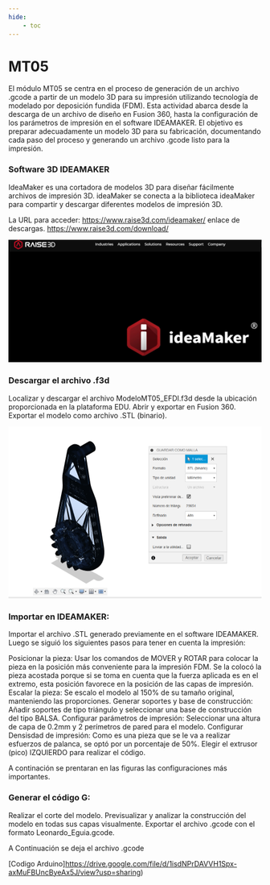 ```yaml
---
hide:
    - toc
---
```


# MT05

El módulo MT05 se centra en el proceso de generación de un archivo .gcode a partir de un modelo 3D para su impresión utilizando tecnología de modelado por deposición fundida (FDM). Esta actividad abarca desde la descarga de un archivo de diseño en Fusion 360, hasta la configuración de los parámetros de impresión en el software IDEAMAKER. El objetivo es preparar adecuadamente un modelo 3D para su fabricación, documentando cada paso del proceso y generando un archivo .gcode listo para la impresión. 

### Software 3D IDEAMAKER
 
IdeaMaker es una cortadora de modelos 3D para diseñar fácilmente archivos de impresión 3D. ideaMaker se conecta a la biblioteca ideaMaker para compartir y descargar diferentes modelos de impresión 3D.

La URL para acceder: https://www.raise3d.com/ideamaker/
enlace de descargas. https://www.raise3d.com/download/

![](../images/MT05/image.png)


### Descargar el archivo .f3d

Localizar y descargar el archivo ModeloMT05_EFDI.f3d desde la ubicación proporcionada en la plataforma EDU. Abrir y exportar en Fusion 360. Exportar el modelo como archivo .STL (binario).

![](../images/MT05/image1.png)


### Importar en IDEAMAKER:

Importar el archivo .STL generado previamente en el software IDEAMAKER. Luego se siguió los siguientes pasos para tener en cuenta la impresión:

[](../images/MT05/image2.png)

Posicionar la pieza:
Usar los comandos de MOVER y ROTAR para colocar la pieza en la posición más conveniente para la impresión FDM. Se la colocó la pieza acostada porque si se toma en cuenta que la fuerza aplicada es en el extremo, esta posición favorece en la posición de las capas de impresión.
Escalar la pieza:
Se escalo el modelo al 150% de su tamaño original, manteniendo las proporciones.
Generar soportes y base de construcción:
Añadir soportes de tipo triángulo y seleccionar una base de construcción del tipo BALSA.
Configurar parámetros de impresión:
Seleccionar una altura de capa de 0.2mm y 2 perímetros de pared para el modelo.
Configurar Densisdad de impresión:
Como es una pieza que se le va a realizar esfuerzos de palanca, se optó por un porcentaje de 50%. 
Elegir el extrusor (pico) IZQUIERDO para realizar el código. 

A continación se prentaran en las figuras las configuraciones más importantes.

[](../images/MT05/image3.png)
[](../images/MT05/image4.png)


### Generar el código G:

Realizar el corte del modelo.
Previsualizar y analizar la construcción del modelo en todas sus capas visualmente.
Exportar el archivo .gcode con el formato Leonardo_Eguia.gcode.

[](../images/MT05/image5.png)

A Continuación se deja el archivo .gcode

[Codigo Arduino]https://drive.google.com/file/d/1isdNPrDAVVH1Spx-axMuFBUncByeAx5J/view?usp=sharing)

